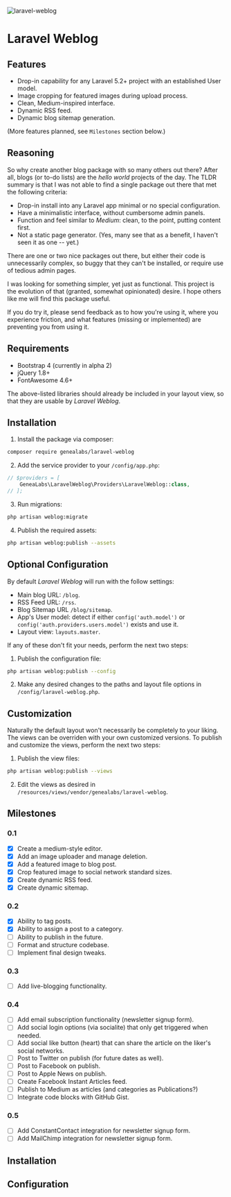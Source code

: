 ![laravel-weblog](https://cloud.githubusercontent.com/assets/1791050/16365117/5e2bb826-3bab-11e6-800e-675a1eef6bbb.jpg)

# Laravel Weblog

## Features

- Drop-in capability for any Laravel 5.2+ project with an established User model.
- Image cropping for featured images during upload process.
- Clean, Medium-inspired interface.
- Dynamic RSS feed.
- Dynamic blog sitemap generation.

(More features planned, see `Milestones` section below.)

## Reasoning

So why create another blog package with so many others out there? After all,
 blogs (or to-do lists) are the _hello world_ projects of the day. The TLDR
 summary is that I was not able to find a single package out there that met the
 following criteria:

  - Drop-in install into any Laravel app minimal or no special configuration.
  - Have a minimalistic interface, without cumbersome admin panels.
  - Function and feel similar to _Medium_: clean, to the point, putting content
     first.
  - Not a static page generator. (Yes, many see that as a benefit, I haven't
     seen it as one -- yet.)

There are one or two nice packages out there, but either their code is
 unnecessarily complex, so buggy that they can't be installed, or require use of
 tedious admin pages.

I was looking for something simpler, yet just as functional. This project is the
 evolution of that (granted, somewhat opinionated) desire. I hope others like me
 will find this package useful.

If you do try it, please send feedback as to how you're using it, where you
 experience friction, and what features (missing or implemented) are preventing
 you from using it.

## Requirements

- Bootstrap 4 (currently in alpha 2)
- jQuery 1.8+
- FontAwesome 4.6+

The above-listed libraries should already be included in your layout view, so
 that they are usable by _Laravel Weblog_.

## Installation

1. Install the package via composer:

  ```sh
  composer require genealabs/laravel-weblog
  ```

2. Add the service provider to your `/config/app.php`:

  ```php
  // $providers = [
      GeneaLabs\LaravelWeblog\Providers\LaravelWeblog::class,
  // ];
  ```

3. Run migrations:

  ```sh
  php artisan weblog:migrate
  ```

4. Publish the required assets:

  ```sh
  php artisan weblog:publish --assets
  ```

## Optional Configuration

By default _Laravel Weblog_ will run with the follow settings:

- Main blog URL: `/blog`.
- RSS Feed URL: `/rss`.
- Blog Sitemap URL `/blog/sitemap`.
- App's User model: detect if either `config('auth.model')` or
 `config('auth.providers.users.model')` exists and use it.
- Layout view: `layouts.master`.

If any of these don't fit your needs, perform the next two steps:

1. Publish the configuration file:

  ```sh
  php artisan weblog:publish --config
  ```

2. Make any desired changes to the paths and layout file options in `/config/laravel-weblog.php`.

## Customization

Naturally the default layout won't necessarily be completely to your liking. The
 views can be overriden with your own customized versions. To publish and
 customize the views, perform the next two steps:

1. Publish the view files:

  ```sh
  php artisan weblog:publish --views
  ```

2. Edit the views as desired in `/resources/views/vendor/genealabs/laravel-weblog`.

## Milestones

### 0.1
- [x] Create a medium-style editor.
- [x] Add an image uploader and manage deletion.
- [x] Add a featured image to blog post.
- [x] Crop featured image to social network standard sizes.
- [x] Create dynamic RSS feed.
- [x] Create dynamic sitemap.

### 0.2
- [x] Ability to tag posts.
- [x] Ability to assign a post to a category.
- [ ] Ability to publish in the future.
- [ ] Format and structure codebase.
- [ ] Implement final design tweaks.

### 0.3
- [ ] Add live-blogging functionality.

### 0.4
- [ ] Add email subscription functionality (newsletter signup form).
- [ ] Add social login options (via socialite) that only get triggered when needed.
- [ ] Add social like button (heart) that can share the article on the liker's social networks.
- [ ] Post to Twitter on publish (for future dates as well).
- [ ] Post to Facebook on publish.
- [ ] Post to Apple News on publish.
- [ ] Create Facebook Instant Articles feed.
- [ ] Publish to Medium as articles (and categories as Publications?)
- [ ] Integrate code blocks with GitHub Gist.

### 0.5
- [ ] Add ConstantContact integration for newsletter signup form.
- [ ] Add MailChimp integration for newsletter signup form.

## Installation

## Configuration

